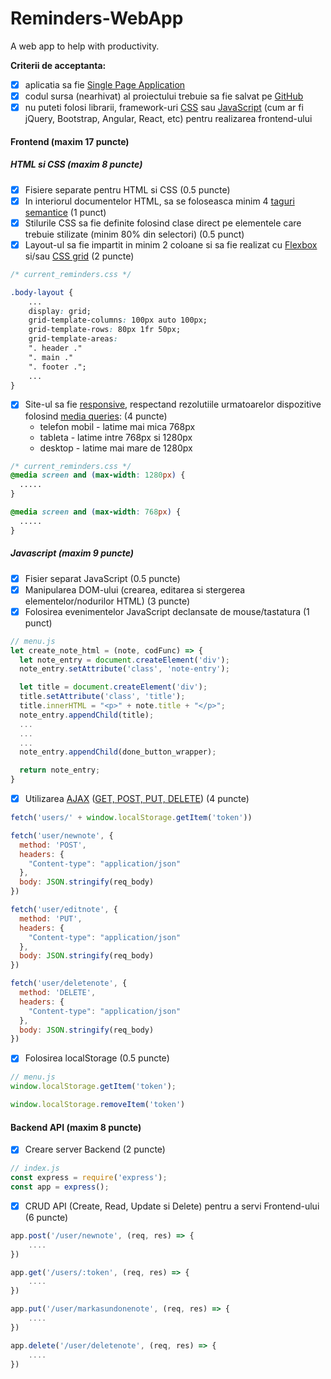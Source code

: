# Reminders-WebApp
A web app to help with productivity.

**Criterii de acceptanta:**

- [x] aplicatia sa fie [Single Page Application](https://en.wikipedia.org/wiki/Single-page_application)
- [x] codul sursa (nearhivat) al proiectului trebuie sa fie salvat pe [GitHub](https://github.com/ConstantinDragancea/Reminders-WebApp)
- [x] nu puteti folosi librarii, framework-uri [CSS](https://en.wikipedia.org/wiki/CSS_framework) sau [JavaScript](https://en.wikipedia.org/wiki/JavaScript_framework) (cum ar fi jQuery, Bootstrap, Angular, React, etc) pentru realizarea frontend-ului

#### Frontend (maxim 17 puncte)

##### HTML si CSS (maxim 8 puncte)

- [x] Fisiere separate pentru HTML si CSS (0.5 puncte)
- [x] In interiorul documentelor HTML, sa se foloseasca minim 4 [taguri semantice](https://www.w3schools.com/html/html5_semantic_elements.asp) (1 punct)
- [x] Stilurile CSS sa fie definite folosind clase direct pe elementele care trebuie stilizate (minim 80% din selectori) (0.5 punct)
- [x] Layout-ul sa fie impartit in minim 2 coloane si sa fie realizat cu [Flexbox](https://css-tricks.com/snippets/css/a-guide-to-flexbox/) si/sau [CSS grid](https://css-tricks.com/snippets/css/complete-guide-grid/) (2 puncte)
```css
/* current_reminders.css */

.body-layout {
    ...
    display: grid;
    grid-template-columns: 100px auto 100px;
    grid-template-rows: 80px 1fr 50px;
    grid-template-areas:
    ". header ."  
    ". main ."
    ". footer .";
    ...
}
```
- [x] Site-ul sa fie [responsive](https://www.w3schools.com/html/html_responsive.asp), respectand rezolutiile urmatoarelor dispozitive folosind [media queries](https://www.uxpin.com/studio/blog/media-queries-responsive-web-design/): (4 puncte)
  - telefon mobil - latime mai mica 768px
  - tableta - latime intre 768px si 1280px
  - desktop - latime mai mare de 1280px
```css
/* current_reminders.css */
@media screen and (max-width: 1280px) {
  .....
}

@media screen and (max-width: 768px) {
  .....
}
```

##### Javascript (maxim 9 puncte)

- [x] Fisier separat JavaScript (0.5 puncte)
- [x] Manipularea DOM-ului (crearea, editarea si stergerea elementelor/nodurilor HTML) (3 puncte)
- [x] Folosirea evenimentelor JavaScript declansate de mouse/tastatura (1 punct)
```js
// menu.js
let create_note_html = (note, codFunc) => {
  let note_entry = document.createElement('div');
  note_entry.setAttribute('class', 'note-entry');

  let title = document.createElement('div');
  title.setAttribute('class', 'title');
  title.innerHTML = "<p>" + note.title + "</p>";
  note_entry.appendChild(title);
  ...
  ...
  ...
  note_entry.appendChild(done_button_wrapper);

  return note_entry;
}
```
- [x] Utilizarea [AJAX](https://www.w3schools.com/xml/ajax_intro.asp) ([GET, POST, PUT, DELETE](http://www.restapitutorial.com/lessons/httpmethods.html)) (4 puncte)
```js
fetch('users/' + window.localStorage.getItem('token'))

fetch('user/newnote', {
  method: 'POST',
  headers: {
    "Content-type": "application/json"
  },
  body: JSON.stringify(req_body)
})

fetch('user/editnote', {
  method: 'PUT',
  headers: {
    "Content-type": "application/json"
  },
  body: JSON.stringify(req_body)
})

fetch('user/deletenote', {
  method: 'DELETE',
  headers: {
    "Content-type": "application/json"
  },
  body: JSON.stringify(req_body)
})
```
- [x] Folosirea localStorage (0.5 puncte)
```js
// menu.js
window.localStorage.getItem('token');

window.localStorage.removeItem('token')
```

#### Backend API (maxim 8 puncte)

- [x] Creare server Backend (2 puncte)
```js
// index.js
const express = require('express');
const app = express();
```
- [x] CRUD API (Create, Read, Update si Delete) pentru a servi Frontend-ului (6 puncte)
```js
app.post('/user/newnote', (req, res) => {
    ....
})

app.get('/users/:token', (req, res) => {
    ....
})

app.put('/user/markasundonenote', (req, res) => {
    ....
})

app.delete('/user/deletenote', (req, res) => {
    ....
})
```